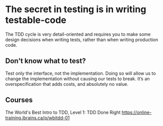 # The secret in testing is in writing testable-code

The TDD cycle is very detail-oriented and requires you to make some design decisions when writing tests, rather than when writing production code.

## Don't know what to test?
Test only the interface, not the implementation. Doing so will allow us to change the implementation without causing our tests to break. It’s an overspecification that adds costs, and absolutely no value.

## Courses

The World's Best Intro to TDD, Level 1: TDD Done Right https://online-training.jbrains.ca/p/wbitdd-01
